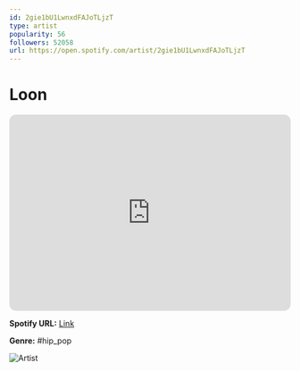 ```yaml
---
id: 2gie1bU1LwnxdFAJoTLjzT
type: artist
popularity: 56
followers: 52058
url: https://open.spotify.com/artist/2gie1bU1LwnxdFAJoTLjzT
---
```

# Loon

<iframe style="border-radius:12px" src="https://open.spotify.com/embed/artist/2gie1bU1LwnxdFAJoTLjzT" width="100%" height="352" frameBorder="0" allowfullscreen="" allow="autoplay; clipboard-write; encrypted-media; fullscreen; picture-in-picture" loading="lazy"></iframe>

**Spotify URL:** [Link](https://open.spotify.com/artist/2gie1bU1LwnxdFAJoTLjzT)

**Genre:**  #hip_pop

![Artist](https://i.scdn.co/image/86bca3cf6660bf05f14560a2d0c9c0fb3ecdc8ee)
